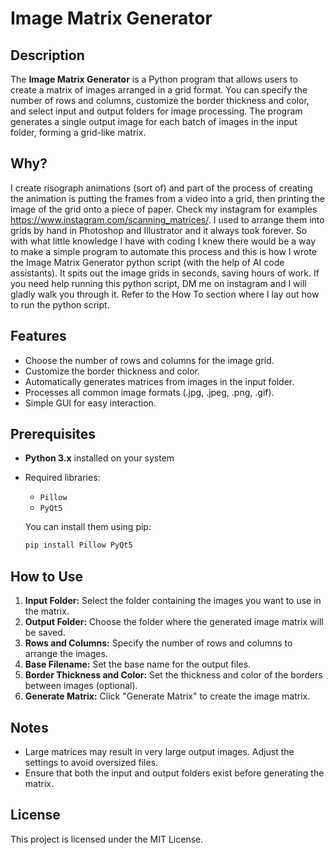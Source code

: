 # Image Matrix Generator

## Description

The **Image Matrix Generator** is a Python program that allows users to create a matrix of images arranged in a grid format. You can specify the number of rows and columns, customize the border thickness and color, and select input and output folders for image processing. The program generates a single output image for each batch of images in the input folder, forming a grid-like matrix.

## Why?

I create risograph animations (sort of) and part of the process of creating the animation is putting the frames from a video into a grid, then printing the image of the grid onto a piece of paper. Check my instagram for examples https://www.instagram.com/scanning_matrices/. I used to arrange them into grids by hand in Photoshop and Illustrator and it always took forever. So with what little knowledge I have with coding I knew there would be a way to make a simple program to automate this process and this is how I wrote the Image Matrix Generator python script (with the help of AI code assistants). It spits out the image grids in seconds, saving hours of work. If you need help running this python script, DM me on instagram and I will gladly walk you through it. Refer to the How To section where I lay out how to run the python script. 


## Features
- Choose the number of rows and columns for the image grid.
- Customize the border thickness and color.
- Automatically generates matrices from images in the input folder.
- Processes all common image formats (.jpg, .jpeg, .png, .gif).
- Simple GUI for easy interaction.

## Prerequisites

- **Python 3.x** installed on your system
- Required libraries:
  - `Pillow`
  - `PyQt5`
  
  You can install them using pip:
  ```bash
  pip install Pillow PyQt5
  ```

## How to Use

1. **Input Folder:** Select the folder containing the images you want to use in the matrix.
2. **Output Folder:** Choose the folder where the generated image matrix will be saved.
3. **Rows and Columns:** Specify the number of rows and columns to arrange the images.
4. **Base Filename:** Set the base name for the output files.
5. **Border Thickness and Color:** Set the thickness and color of the borders between images (optional).
6. **Generate Matrix:** Click "Generate Matrix" to create the image matrix.

## Notes

- Large matrices may result in very large output images. Adjust the settings to avoid oversized files.
- Ensure that both the input and output folders exist before generating the matrix.

## License

This project is licensed under the MIT License.
